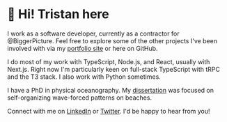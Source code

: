 # :wave: Hi! Tristan here

I work as a software developer, currently as a contractor for @BiggerPicture. Feel free to explore some of the other projects I've been involved with via my [portfolio site](https://tristanguest.dev/projects) or here on GitHub.

I do most of my work with TypeScript, Node.js, and React, usually with Next.js. Right now I'm particularly keen on full-stack TypeScript with tRPC and the T3 stack. I also work with Python sometimes.

I have a PhD in physical oceanography. My [dissertation](https://github.com/tbguest/dissertation) was focused on self-organizing wave-forced patterns on beaches.

Connect with me on [LinkedIn](https://www.linkedin.com/in/tristanguest/) or [Twitter](https://twitter.com/tristan_guest). I'd be happy to hear from you!
